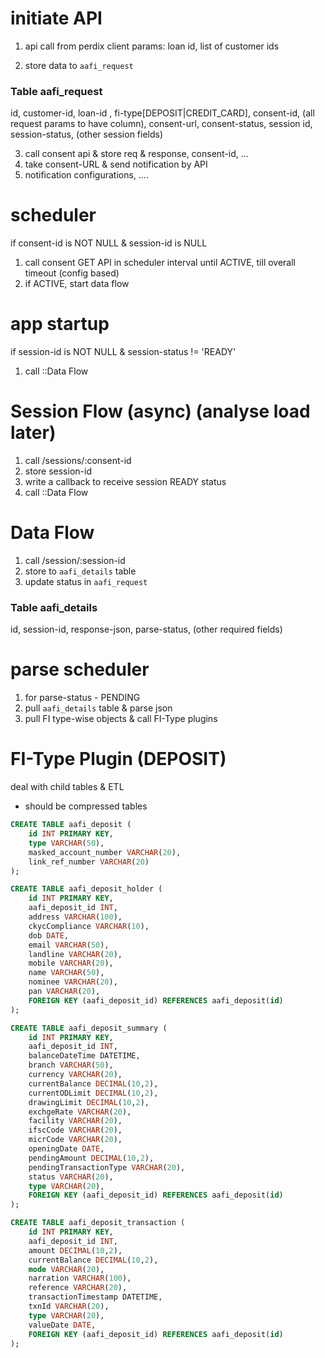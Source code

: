 # initiate API 

1. api call from perdix client
params: loan id, list of customer ids

2. store data to `aafi_request`

### Table **aafi_request**

id, customer-id, loan-id , fi-type[DEPOSIT|CREDIT_CARD],
consent-id, (all request params to have column), consent-url, consent-status,
session id, session-status, (other session fields)

3. call consent api & store req & response, consent-id, ...
4. take consent-URL & send notification by API
5. notification configurations, ....


# scheduler
if consent-id is NOT NULL & session-id is NULL
1. call consent GET API in scheduler interval until ACTIVE, till overall timeout (config based)
2. if ACTIVE, start data flow

# app startup
if session-id is NOT NULL & session-status != 'READY'
1. call ::Data Flow

# Session Flow (async) (analyse load later)
1. call /sessions/:consent-id
2. store session-id
3. write a callback to receive session READY status
4. call ::Data Flow

# Data Flow
1. call /session/:session-id
2. store to `aafi_details` table
3. update status in `aafi_request`

### Table **aafi_details**
id, session-id, response-json, parse-status, (other required fields)

# parse scheduler
1. for parse-status - PENDING
2. pull `aafi_details` table & parse json
3. pull FI type-wise objects & call FI-Type plugins


# FI-Type Plugin (DEPOSIT)
deal with child tables & ETL
- should be compressed tables

```sql
CREATE TABLE aafi_deposit (
    id INT PRIMARY KEY,
    type VARCHAR(50),
    masked_account_number VARCHAR(20),
    link_ref_number VARCHAR(20)
);

CREATE TABLE aafi_deposit_holder (
    id INT PRIMARY KEY,
    aafi_deposit_id INT,
    address VARCHAR(100),
    ckycCompliance VARCHAR(10),
    dob DATE,
    email VARCHAR(50),
    landline VARCHAR(20),
    mobile VARCHAR(20),
    name VARCHAR(50),
    nominee VARCHAR(20),
    pan VARCHAR(20),
    FOREIGN KEY (aafi_deposit_id) REFERENCES aafi_deposit(id)
);

CREATE TABLE aafi_deposit_summary (
    id INT PRIMARY KEY,
    aafi_deposit_id INT,
    balanceDateTime DATETIME,
    branch VARCHAR(50),
    currency VARCHAR(20),
    currentBalance DECIMAL(10,2),
    currentODLimit DECIMAL(10,2),
    drawingLimit DECIMAL(10,2),
    exchgeRate VARCHAR(20),
    facility VARCHAR(20),
    ifscCode VARCHAR(20),
    micrCode VARCHAR(20),
    openingDate DATE,
    pendingAmount DECIMAL(10,2),
    pendingTransactionType VARCHAR(20),
    status VARCHAR(20),
    type VARCHAR(20),
    FOREIGN KEY (aafi_deposit_id) REFERENCES aafi_deposit(id)
);

CREATE TABLE aafi_deposit_transaction (
    id INT PRIMARY KEY,
    aafi_deposit_id INT,
    amount DECIMAL(10,2),
    currentBalance DECIMAL(10,2),
    mode VARCHAR(20),
    narration VARCHAR(100),
    reference VARCHAR(20),
    transactionTimestamp DATETIME,
    txnId VARCHAR(20),
    type VARCHAR(20),
    valueDate DATE,
    FOREIGN KEY (aafi_deposit_id) REFERENCES aafi_deposit(id)
);
```
